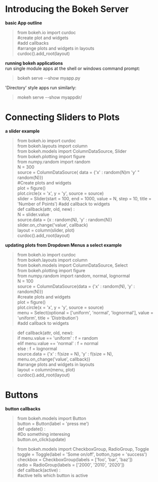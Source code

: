 # Introducing the Bokeh Server
__basic App outline__
> from bokeh.io import curdoc  
> #create plot and widgets  
> #add callbacks  
> #arrange plots and widgets in layouts  
> curdoc().add_root(layout)

__running bokeh applications__  
run single module apps at the shell or windows command prompt:
> bokeh serve --show myapp.py

'Directory' style apps run similarly:
> mokeh serve --show myappdir/

# Connecting Sliders to Plots
__a slider example__
> from bokeh.io import curdoc  
> from bokeh.layouts import column  
> from bokeh.models import ColumnDataSource, Slider  
> from bokeh.plotting import figure  
> from numpy.random import random  
> N = 300  
> source = ColumnDataSource( data = {'x' : random(N)m 'y' " random(N)})  
> #Create plots and widgets  
> plot = figure()  
> plot.circle(x = 'x', y = 'y', source = source)  
> slider = Slider(start = 100, end = 1000, value = N, step = 10, title = 'Number of Points')
> #add callback to widgets  
> def callback(attr, old, new) :  
> N = slider.value  
> source.data = {x : random(N), 'y' : random(N)}  
> slider.on_change('value', callback)  
> layout = column(slider, plot)  
> curdoc().add_root(layout)

__updating plots from Dropdown Menus__
__a select example__
> from bokeh.io import curdoc  
> from bokeh.layouts import column  
> from bokeh.models import ColumnDataSource, Select  
> from bokeh.plotting import figure  
> from numpy.random import random, normal, lognormal  
> N = 100  
> source = ColumnDataSource(data = {'x' : random(N), 'y' : random(N)})  
> #create plots and widgets  
> plot = figure()  
> plot.circle(x = 'x', y = 'y', source = source)  
> menu = Select(optional = ['uniform', 'normal', 'lognormal'], value = 'uniform', title = 'Distribution')  
> #add callback to widgets  

> def callback(attr, old, new):  
> if menu.value == 'uniform' : f = random  
> elif menu.value == 'normal' : f = normal  
> else : f = lognormal  
> source.data = {'x' : f(size = N), 'y' : f(size = N), menu.on_change('value', callback)}  
> #arrange plots and widgets in layouts  
> layout = column(menu, plot)  
> curdoc().add_root(layout)

# Buttons
__button callbacks__
> from bokeh.models import Button  
> button = Button(label = 'press me')  
> def update() :  
> #Do something interesing  
> button.on_click(update)  

> from bokeh.models import CheckboxGroup, RadioGroup, Toggle  
> toggle = Toggle(label = 'Some on/off', botton_type = 'success')  
> checkbox = CheckboxGroup(labels = ['foo', 'bar', 'baz'])  
> radio = RadioGroup(labels = ['2000', '2010', '2020'])  
> def callback(active) :  
> #active tells which button is active